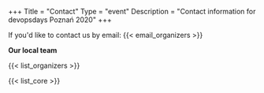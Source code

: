 +++
Title = "Contact"
Type = "event"
Description = "Contact information for devopsdays Poznań 2020"
+++

If you'd like to contact us by email: {{< email_organizers >}}

**Our local team**

{{< list_organizers >}}


{{< list_core >}}

